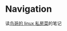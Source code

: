 # Navigation

读[鸟哥的 linux 私房菜](https://wizardforcel.gitbooks.io/vbird-linux-basic-4e/content/index.html)的笔记